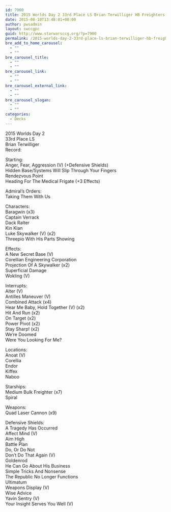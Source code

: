 ```yaml
---
id: 7900
title: 2015 Worlds Day 2 33rd Place LS Brian Terwilliger HB Freighters
date: 2015-08-18T13:48:01+00:00
author: pwsadmin
layout: swccgpc
guid: http://www.starwarsccg.org/?p=7900
permalink: /2015-worlds-day-2-33rd-place-ls-brian-terwilliger-hb-freighters/
bre_add_to_home_carousel:
  - ""
  - ""
bre_carousel_title:
  - ""
  - ""
bre_carousel_link:
  - ""
  - ""
bre_carousel_external_link:
  - ""
  - ""
bre_carousel_slogan:
  - ""
  - ""
categories:
  - Decks
---
```

2015 Worlds Day 2  
33rd Place LS  
Brian Terwilliger  
Record:

Starting:  
Anger, Fear, Aggression (V) (+Defensive Shields)  
Hidden Base/Systems Will Slip Through Your Fingers  
Rendezvous Point  
Heading For The Medical Frigate (+3 Effects)

Admiral&#8217;s Orders:  
Taking Them With Us

Characters:  
Baragwin (x3)  
Captain Verrack  
Dack Ralter  
Kin Kian  
Luke Skywalker (V) (x2)  
Threepio With His Parts Showing

Effects:  
A New Secret Base (V)  
Corellian Engineering Corporation  
Projection Of A Skywalker (x2)  
Superficial Damage  
Wokling (V)

Interrupts:  
Alter (V)  
Antilles Maneuver (V)  
Combined Attack (x4)  
Hear Me Baby, Hold Together (V) (x2)  
Hit And Run (x2)  
On Target (x2)  
Power Pivot (x2)  
Stay Sharp! (x2)  
We&#8217;re Doomed  
Were You Looking For Me?

Locations:  
Anoat (V)  
Corellia  
Endor  
Kiffex  
Naboo

Starships:  
Medium Bulk Freighter (x7)  
Spiral

Weapons:  
Quad Laser Cannon (x9)

Defensive Shields:  
A Tragedy Has Occurred  
Affect Mind (V)  
Aim High  
Battle Plan  
Do, Or Do Not  
Don&#8217;t Do That Again (V)  
Goldenrod  
He Can Go About His Business  
Simple Tricks And Nonsense  
The Republic No Longer Functions  
Ultimatum  
Weapons Display (V)  
Wise Advice  
Yavin Sentry (V)  
Your Insight Serves You Well (V)